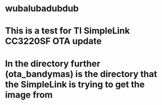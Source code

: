 # wubalubadubdub
# This is a test for TI SimpleLink CC3220SF OTA update
# In the directory further (ota_bandymas) is the directory that the SimpleLink is trying to get the image from